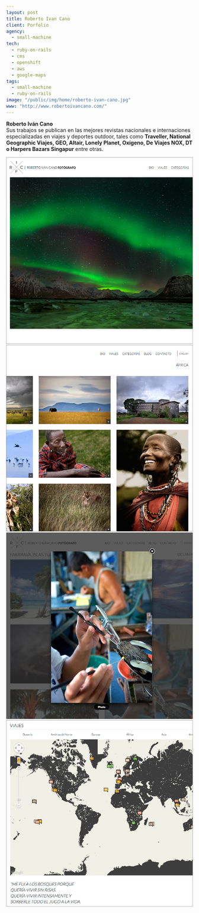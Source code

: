 ```yaml
---
layout: post
title: Roberto Ivan Cano
client: Porfolio
agency:
  - small-machine
tech:
  - ruby-on-rails
  - cms
  - openshift
  - aws
  - google-maps
tags:
  - small-machine
  - ruby-on-rails
image: "/public/img/home/roberto-ivan-cano.jpg"
www: "http://www.robertoivancano.com/"
---
```


<p class="text">
<strong>Roberto Iv&aacute;n Cano</strong><br/>
Sus trabajos se publican en las mejores revistas nacionales e internaciones especializadas en viajes y deportes outdoor, tales como <strong>Traveller, National Geographic Viajes, GEO, Altair, Lonely Planet, Oxígeno, De Viajes NOX, DT o Harpers Bazars Singapur</strong> entre otras.
</p>

<img src="/public/img/roberto-ivan-cano/roberto-ivan-cano-01.jpg" />
<img src="/public/img/roberto-ivan-cano/roberto-ivan-cano-02.jpg" />
<img src="/public/img/roberto-ivan-cano/roberto-ivan-cano-03.jpg" />
<img src="/public/img/roberto-ivan-cano/roberto-ivan-cano-04.jpg" />
